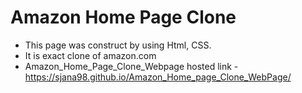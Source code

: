 # Amazon Home Page Clone
- This page was construct by using Html, CSS.
- It is exact clone of amazon.com
- Amazon_Home_Page_Clone_Webpage hosted link - https://sjana98.github.io/Amazon_Home_page_Clone_WebPage/
